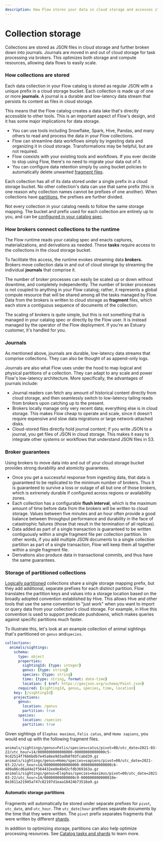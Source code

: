 ```yaml
---
description: How Flow stores your data in cloud storage and accesses it at run-time
---
```


# Collection storage

Collections are stored as JSON files in cloud storage and further broken down into journals. Journals are moved in and out of cloud storage for task processing via brokers. This optimizes both storage and compute resources, allowing data flows to easily scale.

### How collections are stored

Each data collection in your Flow catalog is stored as regular JSON with a unique prefix in a cloud storage bucket. Each collection is made up of one or more **journals**. A journal is a durable and low-latency data stream that persists its content as files in cloud storage.

This means that the Flow catalog creates a data lake that's directly accessible to other tools. This is an important aspect of Flow's design, and it has some major implications for data storage.

* You can use tools including Snowflake, Spark, Hive, Pandas, and many others to read and process the data in your Flow collections.
* Flow can streamline data workflows simply by ingesting data and organizing it in cloud storage. Transformations may be helpful, but are not required.
* Flow coexists with your existing tools and workflows. If you ever decide to stop using Flow, there's no need to migrate your data out of it.
* You can configure data retention simply by using bucket policies to automatically delete unwanted
[fragment files](README.md#how-brokers-connect-collections-to-the-runtime).

Each collection has all of its data stored under a single prefix in a cloud storage bucket. No other collection's data can use that same prefix (this is one reason why collection names cannot be prefixes of one another). When collections have
[partitions](README.md#storage-of-partitioned-collections), the prefixes are further divided.&#x20;

Not every collection in your catalog needs to follow the same storage mapping. The bucket and prefix used for each collection are entirely up to you, and can be [configured in your catalog spec](../concepts/catalog-entities/storage-mappings.md).

### How brokers connect collections to the runtime

The Flow runtime reads your catalog spec and enacts captures, materializations, and derivations as needed. These **tasks** require access to the collections in the cloud storage bucket.&#x20;

To facilitate this access, the runtime evokes streaming data **brokers.** Brokers move collection data in and out of cloud storage by streaming the individual **journals** that comprise it.&#x20;

The number of broker processes can easily be scaled up or down without downtime, and completely independently. The number of broker processes is not coupled to anything in your Flow catalog; rather, it represents a global compute resource that will be shared among all the tasks managed by Flow. Data from the brokers is written to cloud storage as **fragment** files, which each store a contiguous sequence of documents of the collection.

The scaling of brokers is quite simple, but this is not something that is managed in your catalog spec or directly by the Flow user. It is instead managed by the operator of the Flow deployment. If you're an Estuary customer, it's handled for you.

### Journals

As mentioned above, journals are durable, low-latency data streams that comprise collections. They can also be thought of as append-only logs.

Journals are also what Flow uses under the hood to map logical and physical partitions of a collection. They can adapt to any scale and power Flow's low-latency architecture. More specifically, the advantages of journals include:

* Journal readers can fetch any amount of historical content directly from cloud storage, and then seamlessly switch to low-latency tailing reads from brokers upon catching up to the present.
* Brokers locally manage only very recent data; everything else is in cloud storage. This makes Flow cheap to operate and scale, since it doesn't require expensive and slow data migrations or large network-attached disks.
* Cloud-stored files directly hold journal content; if you write JSON to a journal, you get files of JSON in cloud storage. This makes it easy to integrate other systems or workflows that understand JSON files in S3.

### Broker guarantees

Using brokers to move data into and out of your cloud storage bucket provides strong durability and atomicity guarantees.&#x20;

* Once you get a successful response from ingesting data, that data is guaranteed to be replicated to the minimum number of brokers. Thus it is guaranteed to survive a loss or outage of all but one of those brokers, which is extremely durable if configured across regions or availability zones.
* Each collection has a configurable **flush interval**, which is the maximum amount of time before data from the brokers will be written to cloud storage. Values between five minutes and an hour often provide a good balance between throughput performance and durability in the face of catastrophic failures (those that result in the termination of all replicas).
* Data added as part of a single transaction is guaranteed to be written contiguously within a single fragment file per collection partition. In other words, if you add multiple JSON documents to a single collection partition as part of a single transaction, Flow will keep them all together within a single fragment file.
* Derivations also produce data in transactional commits, and thus have the same guarantees.

### Storage of partitioned collections

[Logically partitioned](../concepts/catalog-entities/other-entities.md#logical-partitions) collections share a single storage mapping prefix, but they add additional, separate prefixes for each distinct partition. Flow translates the partition keys and values into a storage location based on the broadly adopted convention established by Hive. This allows Hive and other tools that use the same convention to "just work" when you want to import or query data from your collection's cloud storage. For example, in Hive this convention is used to support predicate pushdowns, which makes queries against specific partitions much faster.

To illustrate this, let's look at an example collection of animal sightings that's partitioned on `genus` and`species`.

```yaml
collections:
  animals/sightings:
    schema:
      type: object
      properties:
        sightingId: {type: integer}
        genus: {type: string}
        species: {type: string}
        time: {type: string, format: date-time}
        location: { $ref: https://geojson.org/schema/Point.json}
      required: [sightingId, genus, species, time, location]
    key: [/sightingId]
    projections:
      genus:
        location: /genus
        partition: true
      species:
        location: /species
        partition: true
```

Given sightings of `Elephas maximus`,  `Felis catus`, and `Homo sapiens`,  you would end up with the following fragment files.

```
animals/sightings/genus=Felis/species=catus/pivot=00/utc_date=2021-03-22/utc_hour=14/0000000000000000-00000000000000c5-9cd2514f76b6bdb7e45a8ee9d3adb8f03fcabd39.gz
animals/sightings/genus=Homo/species=sapiens/pivot=00/utc_date=2021-03-22/utc_hour=14/0000000000000000-00000000000000c6-409a86cd6ad4e2f564432ee0e4bd2cfdb369163a.gz
animals/sightings/genus=Elephas/species=maximus/pivot=00/utc_date=2021-03-22/utc_hour=14/00000000000000c9-000000000000010e-8e3811a21945a747c82197d1eaa18424b73518a9.gz
```

#### Automatic storage partitions

Fragments will automatically be stored under separate prefixes for `pivot`, `utc_date`, and `utc_hour`. The `utc_date|hour` prefixes separate documents by the time that they were written. The `pivot` prefix separates fragments that were written by different [shards](scaling.md#processing-with-shards).

In addition to optimizing storage, partitions can also help optimize processing resources. See [Catalog tasks and shards](scaling.md#logical-partitions) to learn more.